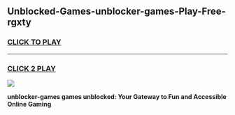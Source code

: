 
## Unblocked-Games-unblocker-games-Play-Free-rgxty
<h3>
<a href="https://premium76.site?title=unblocker-games&ref=10A">CLICK TO PLAY</a></h3>
<hr>

<h3>
<a href="https://premium76.site?title=unblocker-games&ref=10A">CLICK 2 PLAY</a>
  
</h3>

<a href="https://premium76.site?title=unblocker-games&ref=10A"><img src="https://clearcache.store/games.png"></a>


**unblocker-games games unblocked: Your Gateway to Fun and Accessible Online Gaming**
